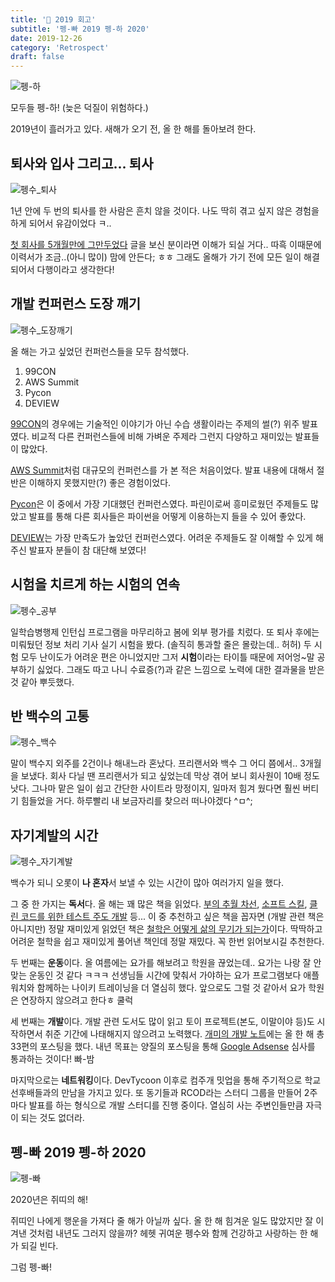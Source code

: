 ```yaml
---
title: '🐧 2019 회고'
subtitle: '펭-빠 2019 펭-하 2020'
date: 2019-12-26
category: 'Retrospect'
draft: false
---
```


![펭-하](images/2019/09.png)

모두들 펭-하! (늦은 덕질이 위험하다.)

2019년이 흘러가고 있다.
새해가 오기 전, 올 한 해를 돌아보려 한다.

## 퇴사와 입사 그리고... 퇴사

![펭수_퇴사](images/2019/07.png)

1년 안에 두 번의 퇴사를 한 사람은 흔치 않을 것이다.
나도 딱히 겪고 싶지 않은 경험을 하게 되어서 유감이었다 ㅋ..

[첫 회사를 5개월만에 그만두었다](https://ugaemi.github.io/retrospect/I-quit-my-job/) 글을 보신 분이라면 이해가 되실 거다.. 따흑
이때문에 이력서가 조금..(아니 많이) 맘에 안든다; ㅎㅎ
그래도 올해가 가기 전에 모든 일이 해결되어서 다행이라고 생각한다!

## 개발 컨퍼런스 도장 깨기

![펭수_도장깨기](images/2019/11.png)

올 해는 가고 싶었던 컨퍼런스들을 모두 참석했다.

1. 99CON
2. AWS Summit
3. Pycon
4. DEVIEW

[99CON](https://booking.naver.com/booking/12/bizes/116060)의 경우에는 기술적인 이야기가 아닌 수습 생활이라는 주제의 썰(?) 위주 발표였다.
비교적 다른 컨퍼런스들에 비해 가벼운 주제라 그런지 다양하고 재미있는 발표들이 많았다.

[AWS Summit](https://aws.amazon.com/ko/events/summits/seoul/)처럼 대규모의 컨퍼런스를 가 본 적은 처음이었다.
발표 내용에 대해서 절반은 이해하지 못했지만(?) 좋은 경험이었다.

[Pycon](https://www.pycon.kr)은 이 중에서 가장 기대했던 컨퍼런스였다.
파린이로써 흥미로웠던 주제들도 많았고 발표를 통해 다른 회사들은 파이썬을 어떻게 이용하는지 들을 수 있어 좋았다.

[DEVIEW](https://deview.kr/2019)는 가장 만족도가 높았던 컨퍼런스였다.
어려운 주제들도 잘 이해할 수 있게 해주신 발표자 분들이 참 대단해 보였다!

## 시험을 치르게 하는 시험의 연속

![펭수_공부](images/2019/08.png)

일학습병행제 인턴십 프로그램을 마무리하고 봄에 외부 평가를 치렀다.
또 퇴사 후에는 미뤄뒀던 정보 처리 기사 실기 시험을 봤다. (솔직히 통과할 줄은 몰랐는데.. 허허)
두 시험 모두 난이도가 어려운 편은 아니었지만 그저 **시험**이라는 타이틀 때문에 저어엉~말 공부하기 싫었다.
그래도 따고 나니 수료증(?)과 같은 느낌으로 노력에 대한 결과물을 받은 것 같아 뿌듯했다.

## 반 백수의 고통

![펭수_백수](images/2019/10.png)

말이 백수지 외주를 2건이나 해내느라 혼났다.
프리랜서와 백수 그 어디 쯤에서.. 3개월을 보냈다.
회사 다닐 땐 프리랜서가 되고 싶었는데 막상 겪어 보니 회사원이 10배 정도 낫다.
그나마 맡은 일이 쉽고 간단한 사이트라 망정이지, 일마저 힘겨 웠다면 훨씬 버티기 힘들었을 거다.
하루빨리 내 보금자리를 찾으러 떠나야겠다 ^ㅁ^;

## 자기계발의 시간

![펭수_자기계발](images/2019/12.png)

백수가 되니 오롯이 **나 혼자**서 보낼 수 있는 시간이 많아 여러가지 일을 했다.

그 중 한 가지는 **독서**다. 올 해는 꽤 많은 책을 읽었다.
[부의 추월 차선](http://www.yes24.com/Product/Goods/9440838), [소프트 스킬](http://www.yes24.com/Product/goods/23161141), [클린 코드를 위한 테스트 주도 개발](http://www.yes24.com/Product/Goods/16886031) 등...
이 중 추천하고 싶은 책을 꼽자면 (개발 관련 책은 아니지만) 정말 재미있게 읽었던 책은 [철학은 어떻게 삶의 무기가 되는가](http://www.yes24.com/Product/Goods/68749139)이다.
딱딱하고 어려운 철학을 쉽고 재미있게 풀어낸 책인데 정말 재밌다. 꼭 한번 읽어보시길 추천한다.

두 번째는 **운동**이다.
올 여름에는 요가를 해보려고 학원을 끊었는데.. 요가는 나랑 잘 안맞는 운동인 것 같다 ㅋㅋㅋ
선생님들 시간에 맞춰서 가야하는 요가 프로그램보다 애플워치와 함께하는 나이키 트레이닝을 더 열심히 했다.
앞으로도 그럴 것 같아서 요가 학원은 연장하지 않으려고 한다ㅎ 쿨럭

세 번째는 **개발**이다.
개발 관련 도서도 많이 읽고 토이 프로젝트(본도, 이말이야 등)도 시작하면서 취준 기간에 나태해지지 않으려고 노력했다.
[개미의 개발 노트](https://ugaemi.github.io)에는 올 한 해 총 33편의 포스팅을 했다.
내년 목표는 양질의 포스팅을 통해 [Google Adsense](https://www.google.com/intl/ko_kr/adsense/start/#/?modal_active=none) 심사를 통과하는 것이다! 빠-밤

마지막으로는 **네트워킹**이다.
DevTycoon 이후로 컴주개 밋업을 통해 주기적으로 학교 선후배들과의 만남을 가지고 있다.
또 동기들과 RCOD라는 스터디 그룹을 만들어 2주마다 발표를 하는 형식으로 개발 스터디를 진행 중이다.
열심히 사는 주변인들만큼 자극이 되는 것도 없더라.

## 펭-빠 2019 펭-하 2020

![펭-빠](images/2019/13.png)

2020년은 쥐띠의 해!

쥐띠인 나에게 행운을 가져다 줄 해가 아닐까 싶다.
올 한 해 힘겨운 일도 많았지만 잘 이겨낸 것처럼 내년도 그러지 않을까? 헤헷
귀여운 펭수와 함께 건강하고 사랑하는 한 해가 되길 빈다.

그럼 펭-빠!